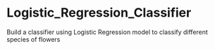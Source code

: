# Logistic_Regression_Classifier
Build a classifier using Logistic Regression model to classify different species of flowers
